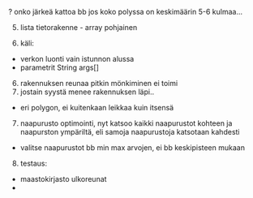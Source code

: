 ? onko järkeä kattoa bb jos koko polyssa on keskimäärin 5-6 kulmaa...

5. lista tietorakenne - array pohjainen

6. käli:
 - verkon luonti vain istunnon alussa
 - parametrit String args[]

6. rakennuksen reunaa pitkin mönkiminen ei toimi
7. jostain syystä menee rakennuksen läpi..
 - eri polygon, ei kuitenkaan leikkaa kuin itsensä

7. naapurusto optimointi, nyt katsoo kaikki naapurustot kohteen ja naapurston ympäriltä, eli samoja naapurustoja katsotaan kahdesti
 - valitse naapurustot bb min max arvojen, ei bb keskipisteen mukaan

8. testaus:
 - maastokirjasto ulkoreunat
 - 
